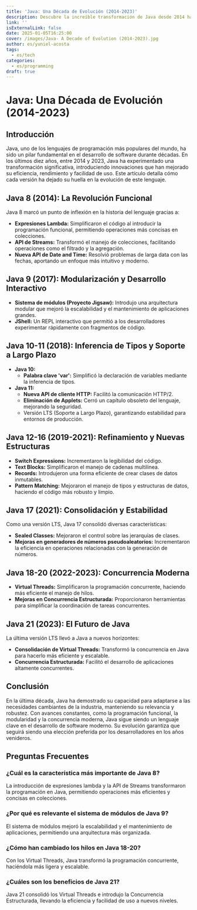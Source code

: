 ```yaml
---
title: 'Java: Una Década de Evolución (2014-2023)'
description: Descubre la increíble transformación de Java desde 2014 hasta 2023. Explora las innovaciones tecnológicas, mejoras de rendimiento y características que han revolucionado este lenguaje de programación líder mundial.
link: ''
isExternalLink: false
date: 2025-01-05T16:25:00
cover: /images/Java- A Decade of Evolution (2014-2023).jpg
author: es/yuniel-acosta
tags:
  - es/tech
categories:
  - es/programming
draft: true
---
```

# **Java: Una Década de Evolución (2014-2023)**

## **Introducción**

Java, uno de los lenguajes de programación más populares del mundo, ha sido un pilar fundamental en el desarrollo de software durante décadas. En los últimos diez años, entre 2014 y 2023, Java ha experimentado una transformación significativa, introduciendo innovaciones que han mejorado su eficiencia, rendimiento y facilidad de uso. Este artículo detalla cómo cada versión ha dejado su huella en la evolución de este lenguaje.

## **Java 8 (2014): La Revolución Funcional**

Java 8 marcó un punto de inflexión en la historia del lenguaje gracias a:

- **Expresiones Lambda:** Simplificaron el código al introducir la programación funcional, permitiendo operaciones más concisas en colecciones.
- **API de Streams:** Transformó el manejo de colecciones, facilitando operaciones como el filtrado y la agregación.
- **Nueva API de Date and Time:** Resolvió problemas de larga data con las fechas, aportando un enfoque más intuitivo y moderno.

## **Java 9 (2017): Modularización y Desarrollo Interactivo**

- **Sistema de módulos (Proyecto Jigsaw):** Introdujo una arquitectura modular que mejoró la escalabilidad y el mantenimiento de aplicaciones grandes.
- **JShell:** Un REPL interactivo que permitió a los desarrolladores experimentar rápidamente con fragmentos de código.

## **Java 10-11 (2018): Inferencia de Tipos y Soporte a Largo Plazo**

- **Java 10:**
    - **Palabra clave 'var':** Simplificó la declaración de variables mediante la inferencia de tipos.
- **Java 11:**
    - **Nueva API de cliente HTTP:** Facilitó la comunicación HTTP/2.
    - **Eliminación de Applets:** Cerró un capítulo obsoleto del lenguaje, mejorando la seguridad.
    - Versión LTS (Soporte a Largo Plazo), garantizando estabilidad para entornos de producción.

## **Java 12-16 (2019-2021): Refinamiento y Nuevas Estructuras**

- **Switch Expressions:** Incrementaron la legibilidad del código.
- **Text Blocks:** Simplificaron el manejo de cadenas multilinea.
- **Records:** Introdujeron una forma eficiente de crear clases de datos inmutables.
- **Pattern Matching:** Mejoraron el manejo de tipos y estructuras de datos, haciendo el código más robusto y limpio.

## **Java 17 (2021): Consolidación y Estabilidad**

Como una versión LTS, Java 17 consolidó diversas características:

- **Sealed Classes:** Mejoraron el control sobre las jerarquías de clases.
- **Mejoras en generadores de números pseudoaleatorios:** Incrementaron la eficiencia en operaciones relacionadas con la generación de números.

## **Java 18-20 (2022-2023): Concurrencia Moderna**

- **Virtual Threads:** Simplificaron la programación concurrente, haciendo más eficiente el manejo de hilos.
- **Mejoras en Concurrencia Estructurada:** Proporcionaron herramientas para simplificar la coordinación de tareas concurrentes.

## **Java 21 (2023): El Futuro de Java**

La última versión LTS llevó a Java a nuevos horizontes:

- **Consolidación de Virtual Threads:** Transformó la concurrencia en Java para hacerlo más eficiente y escalable.
- **Concurrencia Estructurada:** Facilitó el desarrollo de aplicaciones altamente concurrentes.

## **Conclusión**

En la última década, Java ha demostrado su capacidad para adaptarse a las necesidades cambiantes de la industria, manteniendo su relevancia y robustez. Con avances constantes, como la programación funcional, la modularidad y la concurrencia moderna, Java sigue siendo un lenguaje clave en el desarrollo de software moderno. Su evolución garantiza que seguirá siendo una elección preferida por los desarrolladores en los años venideros.

## **Preguntas Frecuentes**

### **¿Cuál es la característica más importante de Java 8?**

La introducción de expresiones lambda y la API de Streams transformaron la programación en Java, permitiendo operaciones más eficientes y concisas en colecciones.

### **¿Por qué es relevante el sistema de módulos de Java 9?**

El sistema de módulos mejoró la escalabilidad y el mantenimiento de aplicaciones, permitiendo una arquitectura más organizada.

### **¿Cómo han cambiado los hilos en Java 18-20?**

Con los Virtual Threads, Java transformó la programación concurrente, haciéndola más ligera y escalable.

### **¿Cuáles son los beneficios de Java 21?**

Java 21 consolidó los Virtual Threads e introdujo la Concurrencia Estructurada, llevando la eficiencia y facilidad de uso a nuevos niveles.
